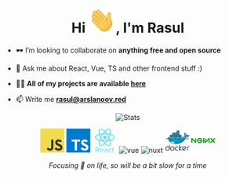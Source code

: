 <h1 align="center">Hi <img src="https://raw.githubusercontent.com/ABSphreak/ABSphreak/master/gifs/Hi.gif" width="55px" />, I'm Rasul</h1>

- 🕶 I’m looking to collaborate on **anything free and open source**

- 💬 Ask me about React, Vue, TS and other frontend stuff :)

- 👨‍💻 **All of my projects are available [here](https://github.com/Arslanoov/awesome)**

- 📫 Write me **rasul@arslanoov.red**

<p align="center">
  <img src="https://github-readme-streak-stats.herokuapp.com/?user=Arslanoov&background=FFFFFF&dates=000000&hide_border=true&currStreakNum=black" alt="Stats" />
</p>

<p align="center">
  <img src="https://raw.githubusercontent.com/devicons/devicon/master/icons/javascript/javascript-original.svg" alt="javascript" width="50" height="50"/>
  <img src="https://raw.githubusercontent.com/devicons/devicon/master/icons/typescript/typescript-original.svg" alt="typescript" width="50" height="50"/>
  <img src="https://raw.githubusercontent.com/devicons/devicon/master/icons/react/react-original-wordmark.svg" alt="react" width="50" height="50"/>
  <img src="https://upload.wikimedia.org/wikipedia/commons/9/95/Vue.js_Logo_2.svg" alt="vue" width="50" height="50"/>
  <img src="https://ru.nuxtjs.org/logos/nuxt-icon.png" alt="nuxt" width="50" height="50"/>
  <img src="https://raw.githubusercontent.com/devicons/devicon/master/icons/docker/docker-original-wordmark.svg" alt="docker" width="50" height="50"/>
  <img src="https://raw.githubusercontent.com/devicons/devicon/master/icons/nginx/nginx-original.svg" alt="nginx" width="50" height="50"/>
</p>

<p align="center">
  <em>Focusing 🎯 on life, so will be a bit slow for a time</em>
</p>
